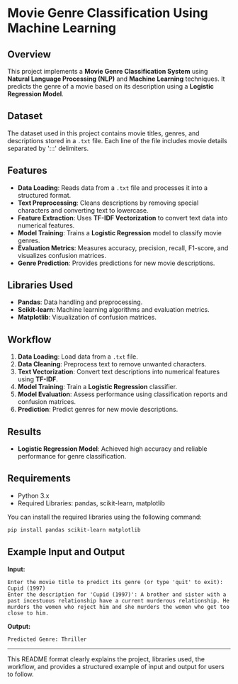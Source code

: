 # Movie Genre Classification Using Machine Learning

## Overview

This project implements a **Movie Genre Classification System** using **Natural Language Processing (NLP)** and **Machine Learning** techniques. It predicts the genre of a movie based on its description using a **Logistic Regression Model**.

## Dataset

The dataset used in this project contains movie titles, genres, and descriptions stored in a `.txt` file. Each line of the file includes movie details separated by ':::' delimiters.

## Features
- **Data Loading**: Reads data from a `.txt` file and processes it into a structured format.
- **Text Preprocessing**: Cleans descriptions by removing special characters and converting text to lowercase.
- **Feature Extraction**: Uses **TF-IDF Vectorization** to convert text data into numerical features.
- **Model Training**: Trains a **Logistic Regression** model to classify movie genres.
- **Evaluation Metrics**: Measures accuracy, precision, recall, F1-score, and visualizes confusion matrices.
- **Genre Prediction**: Provides predictions for new movie descriptions.

## Libraries Used
- **Pandas**: Data handling and preprocessing.
- **Scikit-learn**: Machine learning algorithms and evaluation metrics.
- **Matplotlib**: Visualization of confusion matrices.

## Workflow
1. **Data Loading**: Load data from a `.txt` file.
2. **Data Cleaning**: Preprocess text to remove unwanted characters.
3. **Text Vectorization**: Convert text descriptions into numerical features using **TF-IDF**.
4. **Model Training**: Train a **Logistic Regression** classifier.
5. **Model Evaluation**: Assess performance using classification reports and confusion matrices.
6. **Prediction**: Predict genres for new movie descriptions.

## Results
- **Logistic Regression Model**: Achieved high accuracy and reliable performance for genre classification.

## Requirements
- Python 3.x
- Required Libraries: pandas, scikit-learn, matplotlib

You can install the required libraries using the following command:
```bash
pip install pandas scikit-learn matplotlib
```

## Example Input and Output

**Input:**
```
Enter the movie title to predict its genre (or type 'quit' to exit): Cupid (1997)
Enter the description for 'Cupid (1997)': A brother and sister with a past incestuous relationship have a current murderous relationship. He murders the women who reject him and she murders the women who get too close to him.
```

**Output:**
```
Predicted Genre: Thriller
```

---

This README format clearly explains the project, libraries used, the workflow, and provides a structured example of input and output for users to follow.

